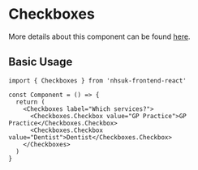 # Checkboxes

More details about this component can be found [here](https://service-manual.nhs.uk/design-system/components/checkboxes).

## Basic Usage

```tsx
import { Checkboxes } from 'nhsuk-frontend-react'

const Component = () => {
  return (
    <Checkboxes label="Which services?">
      <Checkboxes.Checkbox value="GP Practice">GP Practice</Checkboxes.Checkbox>
      <Checkboxes.Checkbox value="Dentist">Dentist</Checkboxes.Checkbox>
    </Checkboxes>
  )
}
```

